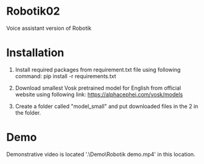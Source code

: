 # Robotik02
Voice assistant version of Robotik
# Installation 
1) Install required packages from requirement.txt file using following command:
pip install -r requirements.txt

2) Download smallest Vosk pretrained model for English from official website using following link:
https://alphacephei.com/vosk/models 

3) Create a folder called "model_small" and put downloaded files in the 2 in the folder. 
# Demo
Demonstrative video is located '.\Demo\Robotik demo.mp4' in this location. 
